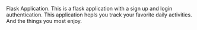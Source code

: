 Flask Application.
This is a flask application with a sign up and login authentication.
This application hepls you track your favorite daily activities. And the things you most enjoy.
